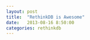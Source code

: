 ```yaml
---
layout: post
title:  "RethinkDB is Awesome"
date:   2013-08-16 8:50:00
categories: rethinkdb
---
```

